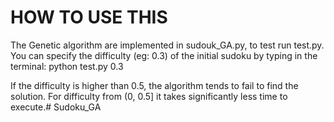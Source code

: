 # HOW TO USE THIS
The Genetic algorithm are implemented in sudouk_GA.py, to test run test.py.
You can specify the difficulty (eg: 0.3) of the initial sudoku by typing in the terminal:
python test.py 0.3

If the difficulty is higher than 0.5, the algorithm tends to fail to find the solution.
For difficulty from (0, 0.5] it takes significantly less time to execute.# Sudoku_GA
